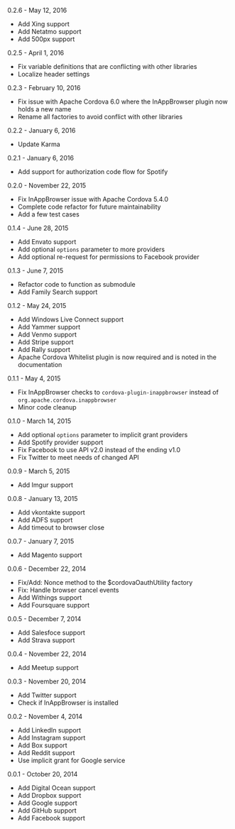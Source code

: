 0.2.6 - May 12, 2016

* Add Xing support
* Add Netatmo support
* Add 500px support

0.2.5 - April 1, 2016

* Fix variable definitions that are conflicting with other libraries
* Localize header settings

0.2.3 - February 10, 2016

* Fix issue with Apache Cordova 6.0 where the InAppBrowser plugin now holds a new name
* Rename all factories to avoid conflict with other libraries

0.2.2 - January 6, 2016

* Update Karma

0.2.1 - January 6, 2016

* Add support for authorization code flow for Spotify

0.2.0 - November 22, 2015

* Fix InAppBrowser issue with Apache Cordova 5.4.0
* Complete code refactor for future maintainability
* Add a few test cases

0.1.4 - June 28, 2015

* Add Envato support
* Add optional `options` parameter to more providers
* Add optional re-request for permissions to Facebook provider

0.1.3 - June 7, 2015

* Refactor code to function as submodule
* Add Family Search support

0.1.2 - May 24, 2015

* Add Windows Live Connect support
* Add Yammer support
* Add Venmo support
* Add Stripe support
* Add Rally support
* Apache Cordova Whitelist plugin is now required and is noted in the documentation

0.1.1 - May 4, 2015

* Fix InAppBrowser checks to `cordova-plugin-inappbrowser` instead of `org.apache.cordova.inappbrowser`
* Minor code cleanup

0.1.0 - March 14, 2015

* Add optional `options` parameter to implicit grant providers
* Add Spotify provider support
* Fix Facebook to use API v2.0 instead of the ending v1.0
* Fix Twitter to meet needs of changed API

0.0.9 - March 5, 2015

* Add Imgur support

0.0.8 - January 13, 2015

* Add vkontakte support
* Add ADFS support
* Add timeout to browser close

0.0.7 - January 7, 2015

* Add Magento support

0.0.6 - December 22, 2014

* Fix/Add: Nonce method to the $cordovaOauthUtility factory
* Fix: Handle browser cancel events
* Add Withings support
* Add Foursquare support

0.0.5 - December 7, 2014

* Add Salesfoce support
* Add Strava support

0.0.4 - November 22, 2014

* Add Meetup support

0.0.3 - November 20, 2014

* Add Twitter support
* Check if InAppBrowser is installed

0.0.2 - November 4, 2014

* Add LinkedIn support
* Add Instagram support
* Add Box support
* Add Reddit support
* Use implicit grant for Google service

0.0.1 - October 20, 2014

* Add Digital Ocean support
* Add Dropbox support
* Add Google support
* Add GitHub support
* Add Facebook support
